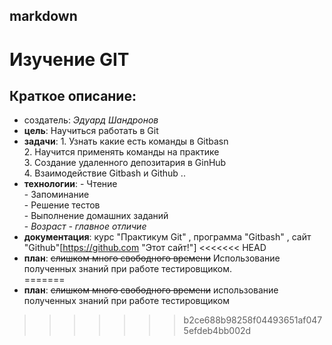 ##  markdown


#  Изучение GIT


## Краткое описание:
  -  создатель: *Эдуард Шандронов*
  -  **цель**: Научиться работать в Git
  -  **задачи**: 1. Узнать какие есть команды в Gitbasn <br> 2. Научится применять команды на практике <br> 3. Создание удаленного депозитария в GinHub <br> 4. Взаимодействие Gitbash и Github .. 
  -  **технологии**: - Чтение <br> - Запоминание <br> - Решение тестов <br> - Выполнение домашних заданий <br> - *Возраст - главное отличие* <br>
  -  **документация**: курс "Практикум Git" , программа "Gitbash" , сайт "Github"[https://github.com "Этот сайт!"]
<<<<<<< HEAD
  -  **план**: ~~слишком много свободного времени~~ Использование полученных знаний при работе тестировщиком.     
=======
  -  **план**: ~~слишком много свободного времени~~ использование полученных знаний при работе тестировщиком     
>>>>>>> b2ce688b98258f04493651af0475efdeb4bb002d
